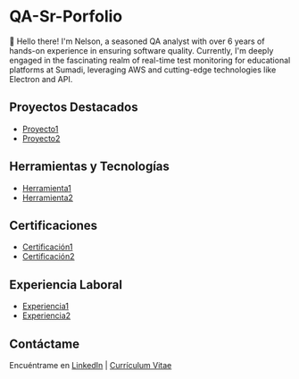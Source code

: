 # QA-Sr-Porfolio
👋 Hello there! I'm Nelson, a seasoned QA analyst with over 6 years of hands-on experience in ensuring software quality. Currently, I'm deeply engaged in the fascinating realm of real-time test monitoring for educational platforms at Sumadi, leveraging AWS and cutting-edge technologies like Electron and API.




## Proyectos Destacados

- [Proyecto1](Proyectos/Proyecto1/README.md)
- [Proyecto2](Proyectos/Proyecto2/README.md)

## Herramientas y Tecnologías

- [Herramienta1](Herramientas/herramienta1.md)
- [Herramienta2](Herramientas/herramienta2.md)

## Certificaciones

- [Certificación1](Certificaciones/certificacion1.md)
- [Certificación2](Certificaciones/certificacion2.md)

## Experiencia Laboral

- [Experiencia1](Experiencia/experiencia1.md)
- [Experiencia2](Experiencia/experiencia2.md)

## Contáctame

Encuéntrame en [LinkedIn](tu-enlace-de-linkedin) | [Currículum Vitae](tu-enlace-de-cv)
